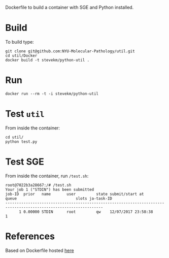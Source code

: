 Dockerfile to build a container with SGE and Python installed.

# Build

To build type:

```
git clone git@github.com:NYU-Molecular-Pathology/util.git
cd util/Docker
docker build -t stevekm/python-util .
```

# Run

```
docker run --rm -t -i stevekm/python-util
```

# Test `util`

From inside the container:

```
cd util/
python test.py
```

# Test SGE

From inside the container, run `/test.sh`:

```
root@7022b3a28667:/# /test.sh
Your job 1 ("STDIN") has been submitted
job-ID  prior   name       user         state submit/start at     queue                          slots ja-task-ID
-----------------------------------------------------------------------------------------------------------------
      1 0.00000 STDIN      root         qw    12/07/2017 23:58:38                                    1
```

# References

Based on Dockerfile hosted [here](https://github.com/bgruening/docker-recipes/blob/621e80e37d1829494bc193ce3f20fe7f4833ec2a/freiburger-rna-tools/Dockerfile#L14
)
